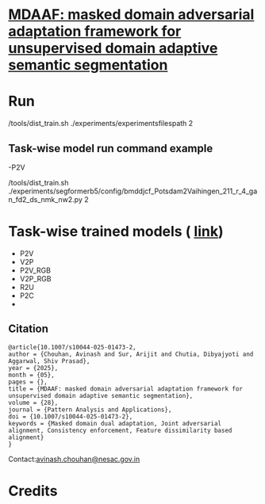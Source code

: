 # [MDAAF: masked domain adversarial adaptation framework for unsupervised domain adaptive semantic segmentation](https://link.springer.com/article/10.1007/s10044-025-01473-2)

# Run

/tools/dist_train.sh ./experiments/experimentsfilespath 2

## Task-wise model run command example
-P2V

/tools/dist_train.sh ./experiments/segformerb5/config/bmddjcf_Potsdam2Vaihingen_211_r_4_gan_fd2_ds_nmk_nw2.py 2





# Task-wise trained models ( [link](https://drive.google.com/drive/folders/17tOm5PqvEiKZGz-YzF8vHXyEwhGpnTuA))
- P2V
- V2P
- P2V_RGB
- V2P_RGB
- R2U
- P2C
- 
## Citation

```
@article{10.1007/s10044-025-01473-2,
author = {Chouhan, Avinash and Sur, Arijit and Chutia, Dibyajyoti and Aggarwal, Shiv Prasad},
year = {2025},
month = {05},
pages = {},
title = {MDAAF: masked domain adversarial adaptation framework for unsupervised domain adaptive semantic segmentation},
volume = {28},
journal = {Pattern Analysis and Applications},
doi = {10.1007/s10044-025-01473-2},
keywords = {Masked domain dual adaptation, Joint adversarial alignment, Consistency enforcement, Feature dissimilarity based alignment}
}
```
Contact:avinash.chouhan@nesac.gov.in

# Credits

